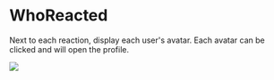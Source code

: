 # WhoReacted

Next to each reaction, display each user's avatar. Each avatar can be clicked and will open the profile.

![](https://github.com/Vendicated/Roflcord/assets/57493648/97fec9e8-396f-4f5e-916e-1ec21445113d)
